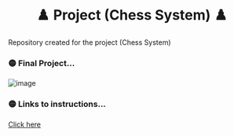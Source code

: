 # <h1 align="center"> ♟️ Project (Chess System) ♟️ </h1>

Repository created for the project (Chess System)

### :yellow_circle: Final Project...

![image](https://user-images.githubusercontent.com/98665008/170556157-cac8f1a4-a8d8-4813-acd7-882902ff95bb.png)

### :yellow_circle: Links to instructions...

[Click here](https://github.com/GustavoGentofanti/chess-system-java/files/8673741/14-projeto-sistema-xadrez.pdf)
